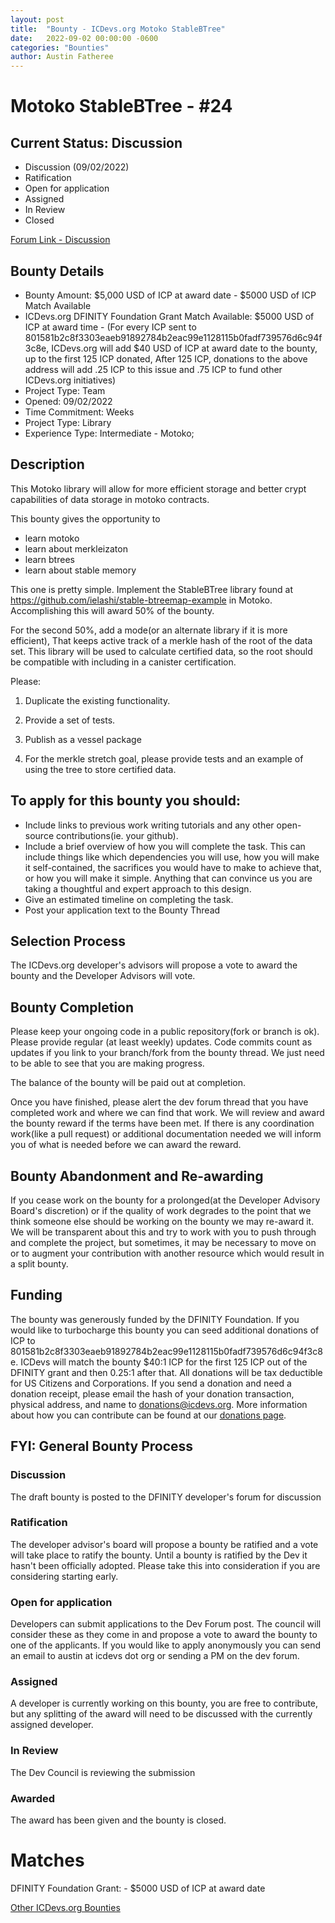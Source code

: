 ```yaml
---
layout: post
title:  "Bounty - ICDevs.org Motoko StableBTree"
date:   2022-09-02 00:00:00 -0600
categories: "Bounties"
author: Austin Fatheree
---
```


# Motoko StableBTree - #24

## Current Status: Discussion

* Discussion (09/02/2022)
* Ratification 
* Open for application
* Assigned 
* In Review 
* Closed 

[Forum Link - Discussion]()

## Bounty Details

* Bounty Amount: $5,000 USD of ICP at award date - $5000 USD of ICP Match Available
* ICDevs.org DFINITY Foundation Grant Match Available: $5000 USD of ICP at award time - (For every ICP sent to 801581b2c8f3303eaeb91892784b2eac99e1128115b0fadf739576d6c94f3c8e, ICDevs.org will add $40 USD of ICP at award date to the bounty, up to the first 125 ICP donated, After 125 ICP, donations to the above address will add .25 ICP to this issue and .75 ICP to fund other ICDevs.org initiatives)
* Project Type: Team
* Opened: 09/02/2022
* Time Commitment: Weeks
* Project Type: Library
* Experience Type: Intermediate - Motoko;

## Description

This Motoko library will allow for more efficient storage and better crypt capabilities of data storage in motoko contracts.

This bounty gives the opportunity to

* learn motoko
* learn about merkleizaton
* learn btrees
* learn about stable memory

This one is pretty simple. Implement the StableBTree library found at https://github.com/ielashi/stable-btreemap-example in Motoko.  Accomplishing this will award 50% of the bounty.

For the second 50%, add a mode(or an alternate library if it is more efficient), That keeps active track of a merkle hash of the root of the data set.  This library will be used to calculate certified data, so the root should be compatible with including in a canister certification.

Please:

1. Duplicate the existing functionality.

2. Provide a set of tests.

3. Publish as a vessel package

4. For the merkle stretch goal, please provide tests and an example of using the tree to store certified data.

## To apply for this bounty you should:

* Include links to previous work writing tutorials and any other open-source contributions(ie. your github).
* Include a brief overview of how you will complete the task. This can include things like which dependencies you will use, how you will make it self-contained, the sacrifices you would have to make to achieve that, or how you will make it simple. Anything that can convince us you are taking a thoughtful and expert approach to this design.
* Give an estimated timeline on completing the task.
* Post your application text to the Bounty Thread

## Selection Process

The ICDevs.org developer's advisors will propose a vote to award the bounty and the Developer Advisors will vote.

## Bounty Completion

Please keep your ongoing code in a public repository(fork or branch is ok). Please provide regular (at least weekly) updates.  Code commits count as updates if you link to your branch/fork from the bounty thread.  We just need to be able to see that you are making progress.

The balance of the bounty will be paid out at completion.

Once you have finished, please alert the dev forum thread that you have completed work and where we can find that work.  We will review and award the bounty reward if the terms have been met.  If there is any coordination work(like a pull request) or additional documentation needed we will inform you of what is needed before we can award the reward.

## Bounty Abandonment and Re-awarding

If you cease work on the bounty for a prolonged(at the Developer Advisory Board's discretion) or if the quality of work degrades to the point that we think someone else should be working on the bounty we may re-award it.  We will be transparent about this and try to work with you to push through and complete the project, but sometimes, it may be necessary to move on or to augment your contribution with another resource which would result in a split bounty.

## Funding

The bounty was generously funded by the DFINITY Foundation. If you would like to turbocharge this bounty you can seed additional donations of ICP to 801581b2c8f3303eaeb91892784b2eac99e1128115b0fadf739576d6c94f3c8e.  ICDevs will match the bounty $40:1 ICP for the first 125 ICP out of the DFINITY grant and then 0.25:1 after that.  All donations will be tax deductible for US Citizens and Corporations.  If you send a donation and need a donation receipt, please email the hash of your donation transaction, physical address, and name to donations@icdevs.org.  More information about how you can contribute can be found at our [donations page](https://icdevs.org/donations.html).


## FYI: General Bounty Process

### Discussion

The draft bounty is posted to the DFINITY developer's forum for discussion

### Ratification

The developer advisor's board will propose a bounty be ratified and a vote will take place to ratify the bounty.  Until a bounty is ratified by the Dev it hasn't been officially adopted. Please take this into consideration if you are considering starting early.

### Open for application

Developers can submit applications to the Dev Forum post.  The council will consider these as they come in and propose a vote to award the bounty to one of the applicants.  If you would like to apply anonymously you can send an email to austin at icdevs dot org or sending a PM on the dev forum.

### Assigned

A developer is currently working on this bounty, you are free to contribute, but any splitting of the award will need to be discussed with the currently assigned developer.

### In Review

The Dev Council is reviewing the submission

### Awarded

The award has been given and the bounty is closed.

# Matches

DFINITY Foundation Grant: - $5000 USD of ICP at award date


[Other ICDevs.org Bounties](https://icdevs.org/bounties.html)

